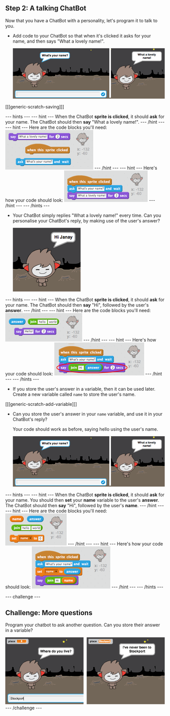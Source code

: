 ## Step 2: A talking ChatBot

Now that you have a ChatBot with a personality, let's program it to talk to you.

+ Add code to your ChatBot so that when it's clicked it asks for your name, and then says "What a lovely name!".

    ![Testing a ChatBot response](images/chatbot-ask-test.png)

[[[generic-scratch-saving]]]

--- hints ---
--- hint ---
When the ChatBot __sprite is clicked__, it should __ask__ for your name. The ChatBot should then __say__ "What a lovely name!".
--- /hint ---
--- hint ---
Here are the code blocks you'll need:
![Blocks for a ChatBot reply](images/chatbot-ask-blocks.png)
--- /hint ---
--- hint ---
Here's how your code should look:
![Code for a ChatBot reply](images/chatbot-ask-code.png)
--- /hint ---
--- /hints ---

+ Your ChatBot simply replies "What a lovely name!" every time. Can you personalise your ChatBot's reply, by making use of the user's answer?

    ![Testing a personalised reply](images/chatbot-answer-test.png)

--- hints ---
--- hint ---
When the ChatBot __sprite is clicked__, it should __ask__ for your name. The ChatBot should then __say__ "Hi", followed by the user's __answer__.
--- /hint ---
--- hint ---
Here are the code blocks you'll need:
![Blocks for a personalised reply](images/chatbot-answer-blocks.png)
--- /hint ---
--- hint ---
Here's how your code should look:
![Code for a personalised reply](images/chatbot-answer-code.png)
--- /hint ---
--- /hints ---

+ If you store the user's answer in a variable, then it can be used later. Create a new variable called `name` to store the user's name.

[[[generic-scratch-add-variable]]]

+ Can you store the user's answer in your `name` variable, and use it in your ChatBot's reply?

    Your code should work as before, saying hello using the user's name.

    ![Testing a 'name' variable](images/chatbot-ask-test.png)

--- hints ---
--- hint ---
When the ChatBot __sprite is clicked__, it should __ask__ for your name. You should then __set__ your __name__ variable to the user's __answer__. The ChatBot should then __say__ "Hi", followed by the user's __name__.
--- /hint ---
--- hint ---
Here are the code blocks you'll need:
![Blocks for a 'name' variable](images/chatbot-variable-blocks.png)
--- /hint ---
--- hint ---
Here's how your code should look:
![Code for a 'name' variable](images/chatbot-variable-code.png)
--- /hint ---
--- /hints ---

--- challenge ---
## Challenge: More questions

Program your chatbot to ask another question. Can you store their answer in a variable?

![More questions](images/chatbot-question.png)
--- /challenge ---
